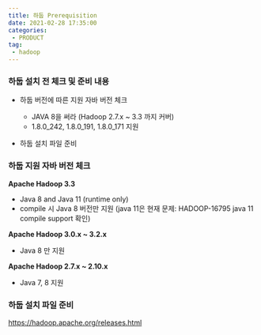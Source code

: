 ```yaml
---
title: 하둡 Prerequisition
date: 2021-02-28 17:35:00
categories:
 - PRODUCT
tag:
 - hadoop
---
```


### 하둡 설치 전 체크 및 준비 내용

- 하둡 버전에 따른 지원 자바 버전 체크
  - JAVA 8을 써라 (Hadoop 2.7.x ~ 3.3 까지 커버)
  - 1.8.0_242, 1.8.0_191, 1.8.0_171 지원

- 하둡 설치 파일 준비

<!-- more -->

### 하둡 지원 자바 버전 체크

**Apache Hadoop 3.3**

- Java 8 and Java 11 (runtime only)
- compile 시 Java 8 버전만 지원 (java 11은 현재 문제: HADOOP-16795 java 11 compile support 확인)

**Apache Hadoop 3.0.x ~ 3.2.x**

- Java 8 만 지원

**Apache Hadoop 2.7.x ~ 2.10.x** 

- Java 7, 8 지원



### 하둡 설치 파일 준비

https://hadoop.apache.org/releases.html